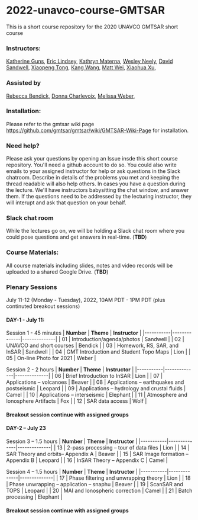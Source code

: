 # 2022-unavco-course-GMTSAR
This is a short course repository for the 2020 UNAVCO GMTSAR short course

### Instructors:
[Katherine Guns](https://igpp.ucsd.edu/person/kguns),
[Eric Lindsey](https://www.planetmechanic.net/about-me),
[Kathryn Materna](https://sites.google.com/view/kathrynmaterna/home),
[Wesley Neely](https://profiles.stanford.edu/wesley-neely),
[David Sandwell](https://topex.ucsd.edu/sandwell/),
[Xiaopeng Tong](https://scholar.google.com/citations?hl=en&user=pFj50-sAAAAJ),
[Kang Wang](http://seismo.berkeley.edu/~kwang/),
[Matt Wei](https://weilaburi.wixsite.com/home),
[Xiaohua Xu](https://ig.utexas.edu/staff/xiaohua-eric-xu/),

### Assisted by
[Rebecca Bendick](https://www.unavco.org/about/organization/president/president.html),
[Donna Charlevoix](https://connect.unavco.org/display/per968358),
[Melissa Weber](https://connect.unavco.org/display/per018591),


### Installation:
Please refer to the gmtsar wiki page https://github.com/gmtsar/gmtsar/wiki/GMTSAR-Wiki-Page for installation.

### Need help?
Please ask your questions by opening an Issue insde this short course repository. You'll need a github account to do so. You could also write emails to your assigned instructor for help or ask questions in the Slack chatroom. Describe in details of the problems you met and keeping the thread readable will also help others. In cases you have a question during the lecture. We'll have instructors babysitting the chat window, and answer them. If the questions need to be addressed by the lecturing instructor, they will interupt and ask that question on your behalf.  

### Slack chat room
While the lectures go on, we will be holding a Slack chat room where you could pose questions and get answers in real-time. (**TBD**)

### Course Materials:
All course materials including slides, notes and video records will be uploaded to a shared Google Drive. (**TBD**)

### Plenary Sessions
July 11-12 (Monday - Tuesday), 2022, 10AM PDT - 1PM PDT (plus continuted breakout sessions)
#### DAY-1 -  July 11:
Session 1 - 45 minutes
| **Number** | **Theme** | **Instructor** |
|-----------|--------------|--------------|
| 01    | Introduction/agenda/photos | Sandwell  |
| 02    | UNAVCO and short courses | Bendick |
| 03    | Homework, RS, SAR, and InSAR | Sandwell |
| 04    | GMT Introduction and Student Topo Maps | Lion |
| 05    | On-line Photo for 2021 | Weber |


Session 2 - 2 hours
| **Number** | **Theme** | **Instructor** |
|-----------|--------------|--------------|
| 06    | Brief Introduction to InSAR | Lion |
| 07    | Applications – volcanoes | Beaver |
| 08    | Applications – earthquakes and postseismic | Leopard |
| 09    | Applications – hydrology and crustal fluids | Camel |
| 10    | Applications – interseismic | Elephant |
| 11    | Atmosphere and Ionosphere Artifacts | Fox |
| 12    | SAR data access | Wolf |
#### Breakout session continue with assigned groups

#### DAY-2 – July 23
Session 3 – 1.5 hours
| **Number** | **Theme** | **Instructor** |
|-----------|--------------|--------------|
| 13    | 2-pass processing – tour of data files | Lion |
| 14    | SAR Theory and orbits– Appendix A | Beaver |
| 15    | SAR Image formation – Appendix B | Leopard |
| 16    | InSAR Theory – Appendix C | Camel |

Session 4 – 1.5 hours
| **Number** | **Theme** | **Instructor** |
|-----------|--------------|--------------|
| 17    | Phase filtering and unwrapping theory | Lion |
| 18    | Phase unwrapping – application – snaphu | Beaver |
| 19    | ScanSAR and TOPS | Leopard |
| 20    | MAI and Ionospheric correction | Camel |
| 21    | Batch processing | Elephant |
#### Breakout session continue with assigned groups


